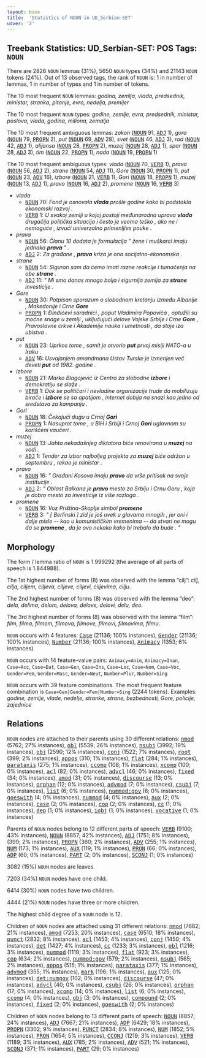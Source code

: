 ```yaml
---
layout: base
title:  'Statistics of NOUN in UD_Serbian-SET'
udver: '2'
---
```


## Treebank Statistics: UD_Serbian-SET: POS Tags: `NOUN`

There are 2826 `NOUN` lemmas (31%), 5650 `NOUN` types (34%) and 21143 `NOUN` tokens (24%).
Out of 13 observed tags, the rank of `NOUN` is: 1 in number of lemmas, 1 in number of types and 1 in number of tokens.

The 10 most frequent `NOUN` lemmas: <em>godina, zemlja, vlada, predsednik, ministar, stranka, pitanje, evro, nedelja, premijer</em>

The 10 most frequent `NOUN` types:  <em>godine, zemlje, evra, predsednik, ministar, poslova, vlada, godina, miliona, zemalja</em>

The 10 most frequent ambiguous lemmas: <em>zakon</em> (<tt><a href="sr_set-pos-NOUN.html">NOUN</a></tt> 91, <tt><a href="sr_set-pos-ADJ.html">ADJ</a></tt> 1), <em>gora</em> (<tt><a href="sr_set-pos-NOUN.html">NOUN</a></tt> 79, <tt><a href="sr_set-pos-PROPN.html">PROPN</a></tt> 2), <em>put</em> (<tt><a href="sr_set-pos-NOUN.html">NOUN</a></tt> 69, <tt><a href="sr_set-pos-ADV.html">ADV</a></tt> 28), <em>svet</em> (<tt><a href="sr_set-pos-NOUN.html">NOUN</a></tt> 46, <tt><a href="sr_set-pos-ADJ.html">ADJ</a></tt> 3), <em>rad</em> (<tt><a href="sr_set-pos-NOUN.html">NOUN</a></tt> 42, <tt><a href="sr_set-pos-ADJ.html">ADJ</a></tt> 1), <em>alijansa</em> (<tt><a href="sr_set-pos-NOUN.html">NOUN</a></tt> 28, <tt><a href="sr_set-pos-PROPN.html">PROPN</a></tt> 2), <em>muzej</em> (<tt><a href="sr_set-pos-NOUN.html">NOUN</a></tt> 28, <tt><a href="sr_set-pos-ADJ.html">ADJ</a></tt> 1), <em>spor</em> (<tt><a href="sr_set-pos-NOUN.html">NOUN</a></tt> 28, <tt><a href="sr_set-pos-ADJ.html">ADJ</a></tt> 3), <em>tim</em> (<tt><a href="sr_set-pos-NOUN.html">NOUN</a></tt> 22, <tt><a href="sr_set-pos-PROPN.html">PROPN</a></tt> 1), <em>nada</em> (<tt><a href="sr_set-pos-NOUN.html">NOUN</a></tt> 19, <tt><a href="sr_set-pos-PROPN.html">PROPN</a></tt> 1)

The 10 most frequent ambiguous types:  <em>vlada</em> (<tt><a href="sr_set-pos-NOUN.html">NOUN</a></tt> 70, <tt><a href="sr_set-pos-VERB.html">VERB</a></tt> 1), <em>prava</em> (<tt><a href="sr_set-pos-NOUN.html">NOUN</a></tt> 56, <tt><a href="sr_set-pos-ADJ.html">ADJ</a></tt> 2), <em>strane</em> (<tt><a href="sr_set-pos-NOUN.html">NOUN</a></tt> 54, <tt><a href="sr_set-pos-ADJ.html">ADJ</a></tt> 11), <em>Gore</em> (<tt><a href="sr_set-pos-NOUN.html">NOUN</a></tt> 30, <tt><a href="sr_set-pos-PROPN.html">PROPN</a></tt> 1), <em>put</em> (<tt><a href="sr_set-pos-NOUN.html">NOUN</a></tt> 23, <tt><a href="sr_set-pos-ADV.html">ADV</a></tt> 16), <em>izbore</em> (<tt><a href="sr_set-pos-NOUN.html">NOUN</a></tt> 21, <tt><a href="sr_set-pos-VERB.html">VERB</a></tt> 1), <em>Gori</em> (<tt><a href="sr_set-pos-NOUN.html">NOUN</a></tt> 18, <tt><a href="sr_set-pos-PROPN.html">PROPN</a></tt> 1), <em>muzej</em> (<tt><a href="sr_set-pos-NOUN.html">NOUN</a></tt> 13, <tt><a href="sr_set-pos-ADJ.html">ADJ</a></tt> 1), <em>pravo</em> (<tt><a href="sr_set-pos-NOUN.html">NOUN</a></tt> 16, <tt><a href="sr_set-pos-ADJ.html">ADJ</a></tt> 2), <em>promene</em> (<tt><a href="sr_set-pos-NOUN.html">NOUN</a></tt> 16, <tt><a href="sr_set-pos-VERB.html">VERB</a></tt> 3)


* <em>vlada</em>
  * <tt><a href="sr_set-pos-NOUN.html">NOUN</a></tt> 70: <em>Fond je osnovala <b>vlada</b> prošle godine kako bi podstakla ekonomski razvoj .</em>
  * <tt><a href="sr_set-pos-VERB.html">VERB</a></tt> 1: <em>U svakoj zemlji u kojoj postoji međunarodna uprava <b>vlada</b> drugačija politička situacija i često je veoma teško , ako ne i nemoguće , izvući univerzalno primenljive pouke .</em>
* <em>prava</em>
  * <tt><a href="sr_set-pos-NOUN.html">NOUN</a></tt> 56: <em>Članu 10 dodata je formulacija " žene i muškarci imaju jednaka <b>prava</b> " .</em>
  * <tt><a href="sr_set-pos-ADJ.html">ADJ</a></tt> 2: <em>Za građane , <b>prava</b> kriza je ona socijalno-ekonomska .</em>
* <em>strane</em>
  * <tt><a href="sr_set-pos-NOUN.html">NOUN</a></tt> 54: <em>Siguran sam da ćemo imati razne reakcije i tumačenja na obe <b>strane</b> .</em>
  * <tt><a href="sr_set-pos-ADJ.html">ADJ</a></tt> 11: <em>" Mi smo danas mnogo bolja i sigurnija zemlja za <b>strane</b> investicije .</em>
* <em>Gore</em>
  * <tt><a href="sr_set-pos-NOUN.html">NOUN</a></tt> 30: <em>Potpisan sporazum o slobodnom kretanju između Albanije , Makedonije i Crne <b>Gore</b></em>
  * <tt><a href="sr_set-pos-PROPN.html">PROPN</a></tt> 1: <em>Đinđićevi saradnici , poput Vladimira Popovića , optužili su moćne snage u zemlji , uključujući delove Vojske Srbije i Crne <b>Gore</b> , Pravoslavne crkve i Akademije nauka i umetnosti , da stoje iza ubistva .</em>
* <em>put</em>
  * <tt><a href="sr_set-pos-NOUN.html">NOUN</a></tt> 23: <em>Uprkos tome , samit je otvorio <b>put</b> prvoj misiji NATO-a u Iraku .</em>
  * <tt><a href="sr_set-pos-ADV.html">ADV</a></tt> 16: <em>Usvajanjem amandmana Ustav Turske je izmenjen već deveti <b>put</b> od 1982. godine .</em>
* <em>izbore</em>
  * <tt><a href="sr_set-pos-NOUN.html">NOUN</a></tt> 21: <em>Marko Blagojević iz Centra za slobodne <b>izbore</b> i demokratiju se slaže .</em>
  * <tt><a href="sr_set-pos-VERB.html">VERB</a></tt> 1: <em>Dok se političari i nevladine organizacije trude da mobilizuju birače i <b>izbore</b> se sa apatijom , internet dobija na snazi kao jedno od sredstava za kampanju .</em>
* <em>Gori</em>
  * <tt><a href="sr_set-pos-NOUN.html">NOUN</a></tt> 18: <em>Čekajući dugu u Crnoj <b>Gori</b></em>
  * <tt><a href="sr_set-pos-PROPN.html">PROPN</a></tt> 1: <em>Nasuprot tome , u BiH i Srbiji i Crnoj <b>Gori</b> uglavnom su korišćeni vaučeri .</em>
* <em>muzej</em>
  * <tt><a href="sr_set-pos-NOUN.html">NOUN</a></tt> 13: <em>Jahta nekadašnjeg diktatora biće renovirana u <b>muzej</b> na vodi .</em>
  * <tt><a href="sr_set-pos-ADJ.html">ADJ</a></tt> 1: <em>Tender za izbor najboljeg projekta za <b>muzej</b> biće održan u septembru , rekao je ministar .</em>
* <em>pravo</em>
  * <tt><a href="sr_set-pos-NOUN.html">NOUN</a></tt> 16: <em>" Građani Kosova imaju <b>pravo</b> da vrše pritisak na svoje institucije .</em>
  * <tt><a href="sr_set-pos-ADJ.html">ADJ</a></tt> 2: <em>" Oblast Balkana je <b>pravo</b> mesto za Srbiju i Crnu Goru , koja je dobro mesto za investicije iz više razloga .</em>
* <em>promene</em>
  * <tt><a href="sr_set-pos-NOUN.html">NOUN</a></tt> 16: <em>Voz Priština-Skoplje simbol <b>promene</b></em>
  * <tt><a href="sr_set-pos-VERB.html">VERB</a></tt> 3: <em>" [ Berlinski ] zid je još uvek u glavama mnogih , jer oni i dalje misle -- kao u komunističkim vremenima -- da stvari ne mogu da se <b>promene</b> , da je ovo nekako kako bi trebalo da bude . "</em>

## Morphology

The form / lemma ratio of `NOUN` is 1.999292 (the average of all parts of speech is 1.844988).

The 1st highest number of forms (8) was observed with the lemma “cilj”: <em>cilj, cilja, ciljem, ciljeva, ciljeve, ciljevi, ciljevima, cilju</em>.

The 2nd highest number of forms (8) was observed with the lemma “deo”: <em>dela, delima, delom, delova, delove, delovi, delu, deo</em>.

The 3rd highest number of forms (8) was observed with the lemma “film”: <em>film, filma, filmom, filmova, filmove, filmovi, filmovima, filmu</em>.

`NOUN` occurs with 4 features: <tt><a href="sr_set-feat-Case.html">Case</a></tt> (21136; 100% instances), <tt><a href="sr_set-feat-Gender.html">Gender</a></tt> (21136; 100% instances), <tt><a href="sr_set-feat-Number.html">Number</a></tt> (21136; 100% instances), <tt><a href="sr_set-feat-Animacy.html">Animacy</a></tt> (1353; 6% instances)

`NOUN` occurs with 14 feature-value pairs: `Animacy=Anim`, `Animacy=Inan`, `Case=Acc`, `Case=Dat`, `Case=Gen`, `Case=Ins`, `Case=Loc`, `Case=Nom`, `Case=Voc`, `Gender=Fem`, `Gender=Masc`, `Gender=Neut`, `Number=Plur`, `Number=Sing`

`NOUN` occurs with 39 feature combinations.
The most frequent feature combination is `Case=Gen|Gender=Fem|Number=Sing` (2244 tokens).
Examples: <em>godine, zemlje, vlade, nedelje, stranke, strane, bezbednosti, Gore, policije, zajednice</em>


## Relations

`NOUN` nodes are attached to their parents using 30 different relations: <tt><a href="sr_set-dep-nmod.html">nmod</a></tt> (5762; 27% instances), <tt><a href="sr_set-dep-obl.html">obl</a></tt> (5539; 26% instances), <tt><a href="sr_set-dep-nsubj.html">nsubj</a></tt> (3992; 19% instances), <tt><a href="sr_set-dep-obj.html">obj</a></tt> (2590; 12% instances), <tt><a href="sr_set-dep-conj.html">conj</a></tt> (1522; 7% instances), <tt><a href="sr_set-dep-root.html">root</a></tt> (399; 2% instances), <tt><a href="sr_set-dep-appos.html">appos</a></tt> (310; 1% instances), <tt><a href="sr_set-dep-flat.html">flat</a></tt> (284; 1% instances), <tt><a href="sr_set-dep-parataxis.html">parataxis</a></tt> (275; 1% instances), <tt><a href="sr_set-dep-ccomp.html">ccomp</a></tt> (108; 1% instances), <tt><a href="sr_set-dep-xcomp.html">xcomp</a></tt> (100; 0% instances), <tt><a href="sr_set-dep-acl.html">acl</a></tt> (82; 0% instances), <tt><a href="sr_set-dep-advcl.html">advcl</a></tt> (46; 0% instances), <tt><a href="sr_set-dep-fixed.html">fixed</a></tt> (34; 0% instances), <tt><a href="sr_set-dep-amod.html">amod</a></tt> (31; 0% instances), <tt><a href="sr_set-dep-discourse.html">discourse</a></tt> (13; 0% instances), <tt><a href="sr_set-dep-orphan.html">orphan</a></tt> (12; 0% instances), <tt><a href="sr_set-dep-advmod.html">advmod</a></tt> (7; 0% instances), <tt><a href="sr_set-dep-csubj.html">csubj</a></tt> (7; 0% instances), <tt><a href="sr_set-dep-list.html">list</a></tt> (6; 0% instances), <tt><a href="sr_set-dep-nummod-gov.html">nummod:gov</a></tt> (6; 0% instances), <tt><a href="sr_set-dep-goeswith.html">goeswith</a></tt> (4; 0% instances), <tt><a href="sr_set-dep-nummod.html">nummod</a></tt> (4; 0% instances), <tt><a href="sr_set-dep-aux.html">aux</a></tt> (2; 0% instances), <tt><a href="sr_set-dep-case.html">case</a></tt> (2; 0% instances), <tt><a href="sr_set-dep-cop.html">cop</a></tt> (2; 0% instances), <tt><a href="sr_set-dep-cc.html">cc</a></tt> (1; 0% instances), <tt><a href="sr_set-dep-dep.html">dep</a></tt> (1; 0% instances), <tt><a href="sr_set-dep-iobj.html">iobj</a></tt> (1; 0% instances), <tt><a href="sr_set-dep-vocative.html">vocative</a></tt> (1; 0% instances)

Parents of `NOUN` nodes belong to 12 different parts of speech: <tt><a href="sr_set-pos-VERB.html">VERB</a></tt> (9100; 43% instances), <tt><a href="sr_set-pos-NOUN.html">NOUN</a></tt> (8857; 42% instances), <tt><a href="sr_set-pos-ADJ.html">ADJ</a></tt> (1751; 8% instances),  (399; 2% instances), <tt><a href="sr_set-pos-PROPN.html">PROPN</a></tt> (360; 2% instances), <tt><a href="sr_set-pos-ADV.html">ADV</a></tt> (255; 1% instances), <tt><a href="sr_set-pos-NUM.html">NUM</a></tt> (173; 1% instances), <tt><a href="sr_set-pos-AUX.html">AUX</a></tt> (119; 1% instances), <tt><a href="sr_set-pos-PRON.html">PRON</a></tt> (66; 0% instances), <tt><a href="sr_set-pos-ADP.html">ADP</a></tt> (60; 0% instances), <tt><a href="sr_set-pos-PART.html">PART</a></tt> (2; 0% instances), <tt><a href="sr_set-pos-SCONJ.html">SCONJ</a></tt> (1; 0% instances)

3082 (15%) `NOUN` nodes are leaves.

7203 (34%) `NOUN` nodes have one child.

6414 (30%) `NOUN` nodes have two children.

4444 (21%) `NOUN` nodes have three or more children.

The highest child degree of a `NOUN` node is 12.

Children of `NOUN` nodes are attached using 31 different relations: <tt><a href="sr_set-dep-nmod.html">nmod</a></tt> (7682; 21% instances), <tt><a href="sr_set-dep-amod.html">amod</a></tt> (7253; 20% instances), <tt><a href="sr_set-dep-case.html">case</a></tt> (6510; 18% instances), <tt><a href="sr_set-dep-punct.html">punct</a></tt> (2832; 8% instances), <tt><a href="sr_set-dep-acl.html">acl</a></tt> (1453; 4% instances), <tt><a href="sr_set-dep-conj.html">conj</a></tt> (1450; 4% instances), <tt><a href="sr_set-dep-det.html">det</a></tt> (1427; 4% instances), <tt><a href="sr_set-dep-cc.html">cc</a></tt> (1233; 3% instances), <tt><a href="sr_set-dep-obl.html">obl</a></tt> (1216; 3% instances), <tt><a href="sr_set-dep-nummod.html">nummod</a></tt> (1119; 3% instances), <tt><a href="sr_set-dep-flat.html">flat</a></tt> (923; 3% instances), <tt><a href="sr_set-dep-cop.html">cop</a></tt> (634; 2% instances), <tt><a href="sr_set-dep-nummod-gov.html">nummod:gov</a></tt> (579; 2% instances), <tt><a href="sr_set-dep-nsubj.html">nsubj</a></tt> (565; 2% instances), <tt><a href="sr_set-dep-appos.html">appos</a></tt> (515; 1% instances), <tt><a href="sr_set-dep-parataxis.html">parataxis</a></tt> (377; 1% instances), <tt><a href="sr_set-dep-advmod.html">advmod</a></tt> (355; 1% instances), <tt><a href="sr_set-dep-mark.html">mark</a></tt> (196; 1% instances), <tt><a href="sr_set-dep-aux.html">aux</a></tt> (125; 0% instances), <tt><a href="sr_set-dep-det-numgov.html">det:numgov</a></tt> (102; 0% instances), <tt><a href="sr_set-dep-discourse.html">discourse</a></tt> (47; 0% instances), <tt><a href="sr_set-dep-advcl.html">advcl</a></tt> (40; 0% instances), <tt><a href="sr_set-dep-csubj.html">csubj</a></tt> (26; 0% instances), <tt><a href="sr_set-dep-orphan.html">orphan</a></tt> (17; 0% instances), <tt><a href="sr_set-dep-xcomp.html">xcomp</a></tt> (14; 0% instances), <tt><a href="sr_set-dep-list.html">list</a></tt> (6; 0% instances), <tt><a href="sr_set-dep-ccomp.html">ccomp</a></tt> (4; 0% instances), <tt><a href="sr_set-dep-obj.html">obj</a></tt> (3; 0% instances), <tt><a href="sr_set-dep-compound.html">compound</a></tt> (2; 0% instances), <tt><a href="sr_set-dep-fixed.html">fixed</a></tt> (2; 0% instances), <tt><a href="sr_set-dep-goeswith.html">goeswith</a></tt> (2; 0% instances)

Children of `NOUN` nodes belong to 13 different parts of speech: <tt><a href="sr_set-pos-NOUN.html">NOUN</a></tt> (8857; 24% instances), <tt><a href="sr_set-pos-ADJ.html">ADJ</a></tt> (7667; 21% instances), <tt><a href="sr_set-pos-ADP.html">ADP</a></tt> (6429; 18% instances), <tt><a href="sr_set-pos-PROPN.html">PROPN</a></tt> (3302; 9% instances), <tt><a href="sr_set-pos-PUNCT.html">PUNCT</a></tt> (2834; 8% instances), <tt><a href="sr_set-pos-NUM.html">NUM</a></tt> (1852; 5% instances), <tt><a href="sr_set-pos-PRON.html">PRON</a></tt> (1654; 5% instances), <tt><a href="sr_set-pos-CCONJ.html">CCONJ</a></tt> (1219; 3% instances), <tt><a href="sr_set-pos-VERB.html">VERB</a></tt> (1189; 3% instances), <tt><a href="sr_set-pos-AUX.html">AUX</a></tt> (785; 2% instances), <tt><a href="sr_set-pos-ADV.html">ADV</a></tt> (521; 1% instances), <tt><a href="sr_set-pos-SCONJ.html">SCONJ</a></tt> (371; 1% instances), <tt><a href="sr_set-pos-PART.html">PART</a></tt> (29; 0% instances)

